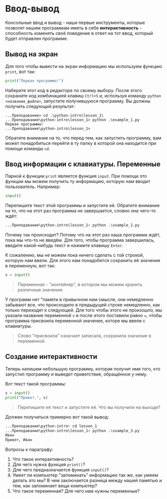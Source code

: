 # Ввод-вывод

Консольные ввод и вывод - наши первые инструменты, которые позволят нашим программам иметь в себе **интерактивность** - способность изменять своё поведение в ответ на тот ввод, который будет отправлен программе.

## Вывод на экран

Для того чтобы вывести на экран информацию мы используем функцию `print`, вот так:

``` python
print("Первая программа!")
```

Наберите этот код в редакторе по своему выбору. После этого сохраните код комбинацией клавиш `Ctrl+S` и, используя команду `python <название_файла>`, запустите получившуюся программу. Вы должны получить следующий результат:

```shell
...Преподавание> cd .\python-intro\lesson_1\
...Преподавание\python-intro\lesson_1> python .\example_1.py      
Первая программа!
...Преподавание\python-intro\lesson_1>
```

Обратите внимание на то, что перед тем, как запустить программу, вам может понадобиться перейти в ту папку в которой она находится при помощи команды `cd`.

## Ввод информации с клавиатуры. Переменные

Парной к функции `print` является функция `input`. При помощи это функции мы можем получить ту информацию, которую нам вводит пользователь. Например:

```py
input()
```

Перепишите текст этой программы и запустите её. Обратите внимание на то, что на этот раз программа не завершается, словно она чего-то ждёт:

```bash
...Преподавание\python-intro\lesson_1> python .\example_2.py      
```

Почему так происходит? Потому что на этот раз наша программа ждёт, пока мы что-то не введём. Для того, чтобы программа завершилась, введите какой-нибудь текст и нажмите клавишу `Enter`.

К сожалению, мы не можем пока ничего сделать с той строкой, которую нам ввели. Для этого нам понадобится сохранить её значение в переменную, вот так:

```py
s = input()
```

 >Переменная - "контейнер", в котором мы можем хранить различные значения.

 У программ нет "памяти в привычном нам смысле, они немедленно забывают все, что происходило в предыдущей строке немедленно, как только переходят к следующей. Для того чтобы этого не произошло, мы указали название переменной `s` и после этого поставили равно `=`, чтобы программа присвоила переменной значение, которе мы ввели с клавиатуры.
 
 > Слово "присвоила" означает записала, сохранила значение в переменной.

 ## Создание интерактивности

 Теперь напишем небольшую программу, которая получит имя того, кто запустил программу и выведет приветствие, обращённое у нему.

 Вот текст такой программы:

 ```py
 s = input()
 print("Привет,", s)
 ```

 > Перепишите её текст и запустите её. Что вы получили на выходе?
 
 Должен получиться примерно вот такой вывод:

 ```bash
...Преподавание\python-intro> cd lesson_1
...Преподавание\python-intro\lesson_1> python .\example_3.py
Иван
Привет, Иван
 ```

Вопросы к параграфу:
1. Что такое интерактивность?
2. Для чего нужна функция `print()`?
3. Для чего предназначается функция `input()`?
4. Умеет ли компьютер "запоминать" информацию так же, как умеем делать это мы? В чем заключается разница между нашей памятью и тем, как запоминает вещи компьютер?
5. Что такое переменная? Для чего нам нужны переменные?